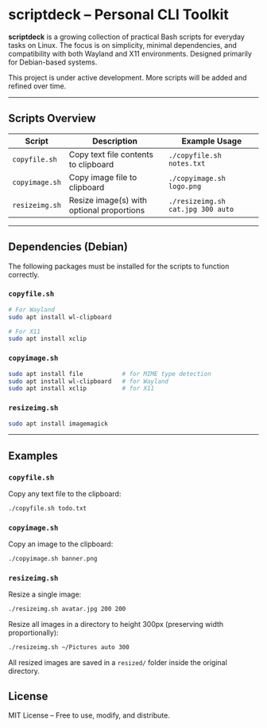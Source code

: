 # scriptdeck – Personal CLI Toolkit

**scriptdeck** is a growing collection of practical Bash scripts for everyday tasks on Linux. The focus is on simplicity, minimal dependencies, and compatibility with both Wayland and X11 environments. Designed primarily for Debian-based systems.

This project is under active development. More scripts will be added and refined over time.

---

## Scripts Overview

| Script           | Description                               | Example Usage                          |
|------------------|-------------------------------------------|----------------------------------------|
| `copyfile.sh`    | Copy text file contents to clipboard      | `./copyfile.sh notes.txt`              |
| `copyimage.sh`   | Copy image file to clipboard              | `./copyimage.sh logo.png`              |
| `resizeimg.sh`   | Resize image(s) with optional proportions | `./resizeimg.sh cat.jpg 300 auto`      |

---

## Dependencies (Debian)

The following packages must be installed for the scripts to function correctly.

### `copyfile.sh`

```bash
# For Wayland
sudo apt install wl-clipboard

# For X11
sudo apt install xclip
```

### `copyimage.sh`

```bash
sudo apt install file           # for MIME type detection
sudo apt install wl-clipboard   # for Wayland
sudo apt install xclip          # for X11
```

### `resizeimg.sh`

```bash
sudo apt install imagemagick
```

---

## Examples

### `copyfile.sh`

Copy any text file to the clipboard:

```bash
./copyfile.sh todo.txt
```

### `copyimage.sh`

Copy an image to the clipboard:

```bash
./copyimage.sh banner.png
```

### `resizeimg.sh`

Resize a single image:

```bash
./resizeimg.sh avatar.jpg 200 200
```

Resize all images in a directory to height 300px (preserving width proportionally):

```bash
./resizeimg.sh ~/Pictures auto 300
```

All resized images are saved in a `resized/` folder inside the original directory.

## License

MIT License – Free to use, modify, and distribute.